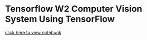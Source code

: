 # Tensorflow W2 Computer Vision System Using TensorFlow

[click here to view notebook](https://github.com/akorostelev83/tensorflow-computer-vision/blob/main/tensorflow-computer-vision-classification-notebook.ipynb)
